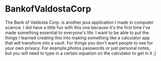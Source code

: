 # BankofValdostaCorp
The Bank of Valdosta Corp. is another java application I made in computer science. 
I did have a little fun with this one because it's the first time I've made something essential to everyone's life.
I want to be able to put the things I learned creating this into making something like a calculator app that will transform into a vault.
For things you don't want people to see for your own privacy. 
For example,photos passwords or just personal notes, but you will need to type in a certain equation on the calculator to get in it ;) ​
